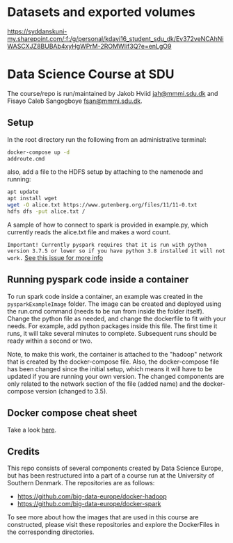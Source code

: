 # Datasets and exported volumes
https://syddanskuni-my.sharepoint.com/:f:/g/personal/kdavi16_student_sdu_dk/Ev372veNCAhNiWASCXJZ8BUBAb4xyHgWPrM-2ROMWIif3Q?e=enLgO9

# Data Science Course at SDU

The course/repo is run/maintained by Jakob Hviid <jah@mmmi.sdu.dk> and Fisayo Caleb Sangogboye <fsan@mmmi.sdu.dk>.

## Setup

In the root directory run the following from an administrative terminal:

```bash
docker-compose up -d
addroute.cmd
```

also, add a file to the HDFS setup by attaching to the namenode and running:

```bash
apt update
apt install wget
wget -O alice.txt https://www.gutenberg.org/files/11/11-0.txt
hdfs dfs -put alice.txt /
```

A sample of how to connect to spark is provided in example.py, which currently reads the alice.txt file and makes a word count.

`Important! Currently pyspark requires that it is run with python version 3.7.5 or lower so if you have python 3.8 installed it will not work.`
[See this issue for more info](https://github.com/pyinstaller/pyinstaller/issues/4265)

## Running pyspark code inside a container

To run spark code inside a container, an example was created in the `pysparkExampleImage` folder. The image can be created and deployed using the run.cmd command (needs to be run from inside the folder itself).
Change the python file as needed, and change the dockerfile to fit with your needs. For example, add python packages inside this file.
The first time it runs, it will take several minutes to complete. Subsequent runs should be ready within a second or two.

Note, to make this work, the container is attached to the "hadoop" network that is created by the docker-compose file. Also, the docker-compose file has been changed since the initial setup, which means it will have to be updated if you are running your own version. The changed components are only related to the network section of the file (added name) and the docker-compose version (changed to 3.5).

## Docker compose cheat sheet

Take a look [here](https://gabrieltanner.org/blog/docker-compose).

## Credits

This repo consists of several components created by Data Science Europe, but has been restructured into a part of a course run at the University of Southern Denmark.
The repositories are as follows:

- <https://github.com/big-data-europe/docker-hadoop>
- <https://github.com/big-data-europe/docker-spark>

To see more about how the images that are used in this course are constructed, please visit these repositories and explore the DockerFiles in the corresponding directories.
